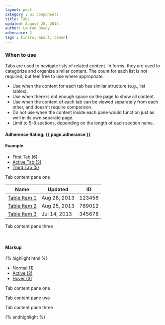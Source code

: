 ```yaml
---
layout: post
category : ui components
title: Tabs
updated: August 28, 2013
author: Lauren Dowdy
adherance: 2
tags : [intro, about, canon]
---
```

<div class="rs-row">
	<div class="span-3">
		<h3>When to use</h3>
    <p>Tabs are used to navigate lists of related content. In forms, they are used to categorize and organize similar content. The count for each list is not required, but feel free to use where appropriate.</p>
    <ul>
      <li>Use when the content for each tab has similar structure (e.g., list tables).</li>
      <li>Use when there is not enough space on the page to show all content.</li>
      <li>Use when the content of each tab can be viewed separately from each other, and doesn't require comparison.</li>
      <li>Do not use when the content inside each pane would function just as well in its own separate page.</li>
      <li>Limit to 5-8 sections, depending on the length of each section name.</li>
    </ul>
		<h4>Adherence Rating: {{ page.adherance }} <span class="rs-icon-help tip" title="{{ site.adherenceRatings[page.adherance] | escape }}"></span> </h4>
	</div>
	<div class="span-8 offset-1">
		<h4>Example</h4>
      <ul class="rs-tabs">
        <li><a href="#one">First Tab <span class="rs-quiet">(6)</span></a></li>
        <li class="active"><a href="#two">Active Tab <span class="rs-quiet">(3)</span></a></li>
        <li><a href="#three">Third Tab <span class="rs-quiet">(5)</span></a></li>
      </ul>
      <div class="rs-tab-content">
        <div class="rs-tab-pane">
          <p>Tab content pane one</p>
        </div>
        <div class="rs-tab-pane active">
          <div class="list-table">
            <div class="rs-detail-section">
              <table>
                <thead>
                  <tr>
                    <th>
                      <span class="table-sort-text">Name</span>
                      <span class="table-sort-indicator"></span>
                    </th>
                    <th>
                      <span class="table-sort-text">Updated</span>
                      <span class="table-sort-indicator"></span>
                    </th>
                    <th>
                      <span class="table-sort-text">ID</span>
                      <span class="table-sort-indicator"></span>
                    </th>
                  </tr>
                </thead>
                <tbody>
                  <tr>
                    <td><a href="#">Table Item 1</a></td>
                    <td>Aug 28, 2013</td>
                    <td>123456</td>
                  </tr>
                  <tr>
                    <td><a href="#">Table Item 2</a></td>
                    <td>Aug 25, 2013</td>
                    <td>789012</td>
                  </tr>
                  <tr>
                    <td><a href="#">Table Item 3</a></td>
                    <td>Jul 14, 2013</td>
                    <td>345678</td>
                  </tr>
                </tbody>
              </table>
            </div>
          </div>
        </div>
        <div class="rs-tab-pane">
          <p>Tab content pane three</p>
        </div>
      </div>
    <br />
    <h4 class="markup-margin">Markup</h4>
    {% highlight html %}<ul class="rs-tabs">
  <li><a href="#one">Normal <span class="rs-quiet">(1)</span></a></li>
  <li class="active"><a href="#two">Active <span class="rs-quiet">(2)</span></a></li>
  <li class="hover"><a href="#three">Hover <span class="rs-quiet">(3)</span></a></li>
</ul>
<div class="rs-tab-content">
  <div class="rs-tab-pane">
    <p>Tab content pane one</p>
  </div>
  <div class="rs-tab-pane active">
    <p>Tab content pane two</p>
  </div>
  <div class="rs-tab-pane">
    <p>Tab content pane three</p>
  </div>
</div>{% endhighlight %}
  </div>

</div>
